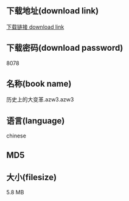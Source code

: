 ## 下载地址(download link)
[下载链接 download link](https://tutu365.netlify.app/?s=%E5%8E%86%E5%8F%B2%E4%B8%8A%E7%9A%84%E5%A4%A7%E5%8F%98%E9%9D%A9.azw3)

## 下载密码(download password)
8078

## 名称(book name)
历史上的大变革.azw3.azw3

## 语言(language)
chinese

## MD5


## 大小(filesize)
5.8 MB
